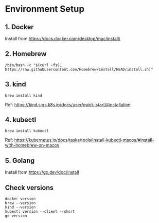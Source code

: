 # Environment Setup

## 1. Docker

Install from https://docs.docker.com/desktop/mac/install/

## 2. Homebrew

```
/bin/bash -c "$(curl -fsSL https://raw.githubusercontent.com/Homebrew/install/HEAD/install.sh)"
```

## 3. kind

```
brew install kind
```

Ref: https://kind.sigs.k8s.io/docs/user/quick-start/#installation

## 4. kubectl

```
brew install kubectl
```

Ref: https://kubernetes.io/docs/tasks/tools/install-kubectl-macos/#install-with-homebrew-on-macos

## 5. Golang

Install from https://go.dev/doc/install

## Check versions

```
docker version
brew --version
kind --version
kubectl version --client --short
go version
```
